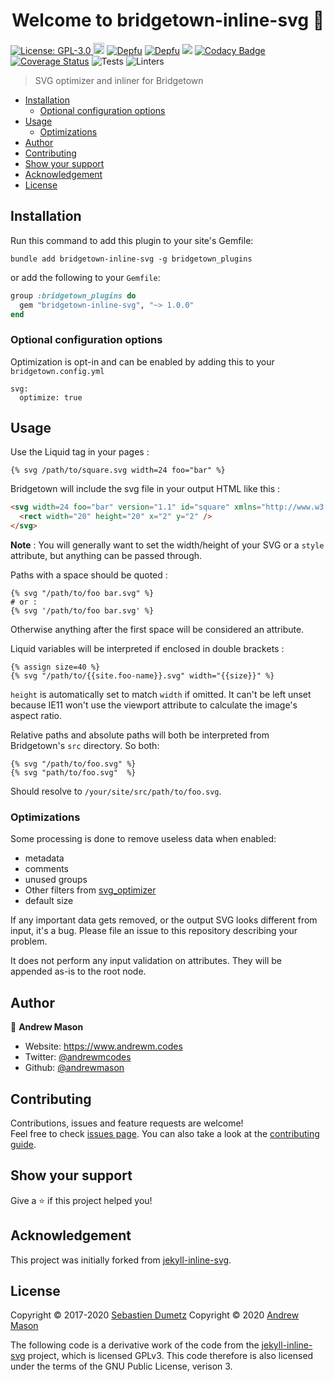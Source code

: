 <h1 align="center">Welcome to bridgetown-inline-svg 👋</h1>
<p>
  <a href="LICENSE" target="_blank">
    <img alt="License: GPL-3.0" src="https://img.shields.io/github/license/andrewmcodes/bridgetown-inline-svg" />
  </a>
  <a href="https://badge.fury.io/rb/bridgetown-inline-svg"><img src="https://badge.fury.io/rb/bridgetown-inline-svg.svg" alt="Gem Version" height="18"></a>
  <a href="https://depfu.com"><img src="https://badges.depfu.com/badges/54fe87f2b14868b7c6e69aa0322e3764/status.svg" alt="Depfu"></a>
  <a href="https://depfu.com/github/andrewmcodes/bridgetown-inline-svg?project_id=14094"><img src="https://badges.depfu.com/badges/54fe87f2b14868b7c6e69aa0322e3764/count.svg" alt="Depfu"></a>
  <a href="https://codeclimate.com/github/andrewmcodes/bridgetown-inline-svg/maintainability"><img src="https://api.codeclimate.com/v1/badges/f9756d6568f43c7a407b/maintainability" /></a>
  <a href="https://www.codacy.com/manual/andrewmcodes/bridgetown-inline-svg?utm_source=github.com&amp;utm_medium=referral&amp;utm_content=andrewmcodes/bridgetown-inline-svg&amp;utm_campaign=Badge_Grade"><img src="https://app.codacy.com/project/badge/Grade/caad1b16367242ff973fe2e977985364" alt="Codacy Badge"></a>
  <a href='https://coveralls.io/github/andrewmcodes/bridgetown-inline-svg?branch=main'><img src='https://coveralls.io/repos/github/andrewmcodes/bridgetown-inline-svg/badge.svg?branch=main' alt='Coverage Status' /></a>
  <img alt="Tests" src="https://github.com/andrewmcodes/bridgetown-inline-svg/workflows/Tests/badge.svg" />
  <img alt="Linters" src="https://github.com/andrewmcodes/bridgetown-inline-svg/workflows/Linters/badge.svg" />
</p>

> SVG optimizer and inliner for Bridgetown

- [Installation](#installation)
  - [Optional configuration options](#optional-configuration-options)
- [Usage](#usage)
  - [Optimizations](#optimizations)
- [Author](#author)
- [Contributing](#contributing)
- [Show your support](#show-your-support)
- [Acknowledgement](#acknowledgement)
- [License](#license)

## Installation

Run this command to add this plugin to your site's Gemfile:

```shell
bundle add bridgetown-inline-svg -g bridgetown_plugins
```

or add the following to your `Gemfile`:

```ruby
group :bridgetown_plugins do
  gem "bridgetown-inline-svg", "~> 1.0.0"
end
```

### Optional configuration options

Optimization is opt-in and can be enabled by adding this to your `bridgetown.config.yml`

```
svg:
  optimize: true
```

## Usage

Use the Liquid tag in your pages :

```liquid
{% svg /path/to/square.svg width=24 foo="bar" %}
```

Bridgetown will include the svg file in your output HTML like this :

```html
<svg width=24 foo="bar" version="1.1" id="square" xmlns="http://www.w3.org/2000/svg" x="0" y="0" viewBox="0 0 24 24" >
  <rect width="20" height="20" x="2" y="2" />
</svg>
```

**Note** : You will generally want to set the width/height of your SVG or a `style` attribute, but anything can be passed through.

Paths with a space should be quoted :

```liquid
{% svg "/path/to/foo bar.svg" %}
# or :
{% svg '/path/to/foo bar.svg' %}
```
Otherwise anything after the first space will be considered an attribute.

Liquid variables will be interpreted if enclosed in double brackets :

```liquid
{% assign size=40 %}
{% svg "/path/to/{{site.foo-name}}.svg" width="{{size}}" %}
```

`height` is automatically set to match `width` if omitted. It can't be left unset because IE11 won't use the viewport attribute to calculate the image's aspect ratio.

Relative paths and absolute paths will both be interpreted from Bridgetown's `src` directory. So both:

```liquid
{% svg "/path/to/foo.svg" %}
{% svg "path/to/foo.svg"  %}
```

Should resolve to `/your/site/src/path/to/foo.svg`.

### Optimizations

Some processing is done to remove useless data when enabled:

- metadata
- comments
- unused groups
- Other filters from [svg_optimizer](https://github.com/fnando/svg_optimizer)
- default size

If any important data gets removed, or the output SVG looks different from input, it's a bug. Please file an issue to this repository describing your problem.

It does not perform any input validation on attributes. They will be appended as-is to the root node.

## Author

👤 **Andrew Mason**

* Website: https://www.andrewm.codes
* Twitter: [@andrewmcodes](https://twitter.com/andrewmcodes)
* Github: [@andrewmason](https://github.com/andrewmason)

## Contributing

Contributions, issues and feature requests are welcome!<br />Feel free to check [issues page](https://github.com/andrewmcodes/bridgetown-inline-svg/issues). You can also take a look at the [contributing guide](https://github.com/andrewmcodes/bridgetown-inline-svg/blob/main/CONTRIBUTING.md).

## Show your support

Give a ⭐️ if this project helped you!

## Acknowledgement

This project was initially forked from [jekyll-inline-svg](https://github.com/sdumetz/jekyll-inline-svg).

## License

Copyright © 2017-2020 [Sebastien Dumetz](https://github.com/sdumetz)
Copyright © 2020 [Andrew Mason](https://github.com/andrewmcodes)

The following code is a derivative work of the code from the [jekyll-inline-svg](https://github.com/sdumetz/jekyll-inline-svg) project, which is licensed GPLv3. This code therefore is also licensed under the terms of the GNU Public License, verison 3.
